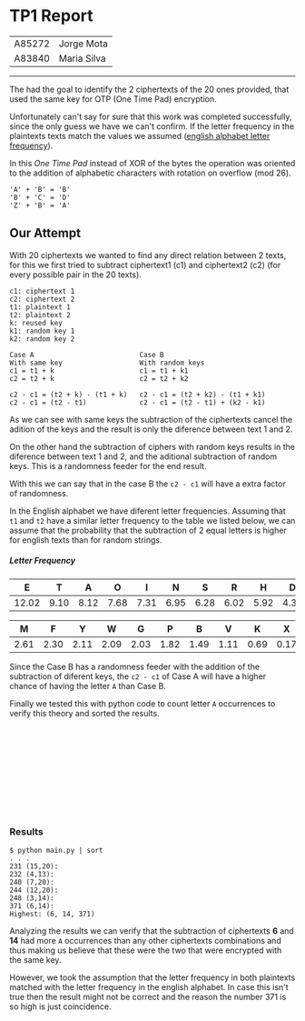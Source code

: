 # TP1 Report

<table>
    <tr> <td>A85272</td> <td>Jorge Mota </td> </tr>
    <tr> <td>A83840</td> <td>Maria Silva</td> </tr>
</table>

___

The had the goal to identify the 2 ciphertexts of the 20 ones provided, that used the same key for OTP (One Time Pad) encryption.

Unfortunately can't say for sure that this work was completed successfully, since the only guess we have we can't confirm. If the letter frequency in the plaintexts texts match the values we assumed ([english alphabet letter frequency](#Letter-Frequency)).

In this *One Time Pad* instead of XOR of the bytes the operation was oriented to the addition of alphabetic characters with rotation on overflow (mod 26).

```
'A' + 'B' = 'B'
'B' + 'C' = 'D'
'Z' + 'B' = 'A'
```

## Our Attempt

With 20 ciphertexts we wanted to find any direct relation between 2 texts, for this we first tried to subtract ciphertext1 (c1) and ciphertext2 (c2) (for every possible pair in the 20 texts).

```
c1: ciphertext 1
c2: ciphertext 2
t1: plaintext 1
t2: plaintext 2
k: reused key
k1: random key 1
k2: random key 2

Case A                          Case B
With same key                   With random keys
c1 = t1 + k                     c1 = t1 + k1
c2 = t2 + k                     c2 = t2 + k2

c2 - c1 = (t2 + k) - (t1 + k)   c2 - c1 = (t2 + k2) - (t1 + k1)
c2 - c1 = (t2 - t1)             c2 - c1 = (t2 - t1) + (k2 - k1)
```
As we can see with same keys the subtraction of the ciphertexts cancel the adition of the keys and the result is only the diference between text 1 and 2.

On the other hand the subtraction of ciphers with random keys results in the diference between text 1 and 2, and the aditional subtraction of random keys. This is a randomness feeder for the end result.

With this we can say that in the case B the `c2 - c1` will have a extra factor of randomness.

In the English alphabet we have diferent letter frequencies.
Assuming that `t1` and `t2` have a similar letter frequency to the table we listed below, we can assume that the probability that the subtraction of 2 equal letters is higher for english texts than for random strings.

##### **Letter Frequency**
|    E    |    T    |    A    |    O    |    I    |    N    |    S    |    R    |    H    |    D    |    L    |    U    |    C    |
|:-------:|:-------:|:-------:|:-------:|:-------:|:-------:|:-------:|:-------:|:-------:|:-------:|:-------:|:-------:|:-------:|
|  12.02  |   9.10  |   8.12  |   7.68  |   7.31  |   6.95  |   6.28  |   6.02  |   5.92  |   4.32  |   3.98  |   2.88  |   2.71  |

|    M    |    F    |    Y    |    W    |    G    |    P    |    B    |    V    |    K    |    X    |    Q    |    J    |    Z    |
|:-------:|:-------:|:-------:|:-------:|:-------:|:-------:|:-------:|:-------:|:-------:|:-------:|:-------:|:-------:|:-------:|
|   2.61  |   2.30  |   2.11  |   2.09  |   2.03  |   1.82  |   1.49  |   1.11  |   0.69  |   0.17  |   0.11  |   0.10  |   0.07  |

Since the Case B has a randomness feeder with the addition of the subtraction of diferent keys, the `c2 - c1` of Case A will have a higher chance of having the letter `A` than Case B.

Finally we tested this with python code to count letter `A` occurrences to verify this theory and sorted the results.

<br/><br/><br/><br/><br/><br/><br/><br/><br/>

### **Results**

```
$ python main.py | sort
. . .
231 (15,20):
232 (4,13):
240 (7,20):
244 (12,20):
248 (3,14):
371 (6,14):
Highest: (6, 14, 371)
```

Analyzing the results we can verify that the subtraction of ciphertexts **6** and **14** had more `A` occurrences than any other ciphertexts combinations and thus making us believe that these were the two that were encrypted with the same key.

However, we took the assumption that the letter frequency in both plaintexts matched with the letter frequency in the english alphabet.
In case this isn't true then the result might not be correct and the reason the number 371 is so high is just coincidence.